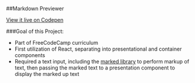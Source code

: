 ##Markdown Previewer

[View it live on Codepen](http://codepen.io/kmulligan/full/RpGvWJ/)

###Goal of this Project:
* Part of FreeCodeCamp curriculum
* First utilization of React, separating into presentational and container components
* Required a text input, including the [marked library](https://cdnjs.cloudflare.com/ajax/libs/marked/0.3.6/marked.js) to perform markup of text, then passing the marked text to a presentation component to display the marked up text
